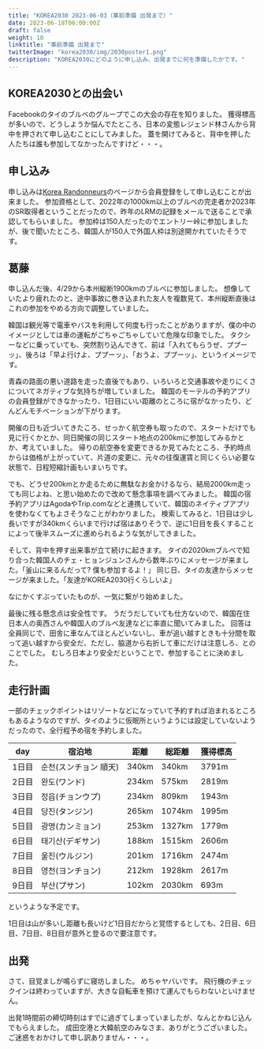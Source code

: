 ```yaml
---
title: "KOREA2030 2023-06-03（事前準備 出発まで）"
date: 2023-06-18T06:00:00Z
draft: false
weight: 10
linktitle: "事前準備 出発まで"
twitterImage: "korea2030/img/2030poster1.png"
description: "KOREA2030にどのように申し込み、出発までに何を準備したかです。"
---
```

## KOREA2030との出会い

Facebookのタイのブルベのグループでこの大会の存在を知りました。
獲得標高が多いので、どうしようか悩んでたところ、日本の変態レジェンド林さんから背中を押されて申し込むことにしてみました。
蓋を開けてみると、背中を押した人たちは誰も参加してなかったんですけど・・・。

## 申し込み

申し込みは[Korea Randonneurs](http://www.korearandonneurs.kr/index.html)のページから会員登録をして申し込むことが出来ました。
参加資格として、2022年の1000km以上のブルベの完走者か2023年のSR取得者ということだったので、昨年のLRMの記録をメールで送ることで承認してもらいました。
参加枠は150人だったのでエントリー峠に参加しましたが、後で聞いたところ、韓国人が150人で外国人枠は別途開かれていたそうです。

## 葛藤

申し込んだ後、4/29から本州縦断1900kmのブルベに参加しました。
想像していたより疲れたのと、途中事故に巻き込まれた友人を複数見て、本州縦断直後はこれの参加をやめる方向で調整していました。

韓国は観光等で電車やバスを利用して何度も行ったことがありますが、僕の中のイメージとしては車の運転がごちゃごちゃしていて危険な印象でした。
タクシーなどに乗っていても、突然割り込んできて、前は「入れてもらうぜ、ププーッ」、後ろは「早よ行けよ、ププーッ」、「おうよ、ププーッ」、というイメージです。

青森の路面の悪い道路を走った直後でもあり、いろいろと交通事故や走りにくさについてネガティブな気持ちが増していました。
韓国のモーテルの予約アプリの会員登録ができなかったり、1日目にいい距離のところに宿がなかったり、どんどんモチベーションが下がります。

開催の日も近づいてきたころ、せっかく航空券も取ったので、スタートだけでも見に行くかとか、同日開催の同じスタート地点の200kmに参加してみるかとか、考えていました。
帰りの航空券を変更できるか見てみたところ、予約時点からは価格が上がっていて、片道の変更に、元々の往復運賃と同じくらい必要な状態で、日程短縮計画もいまいちです。

でも、どうせ200kmとか走るために無駄なお金かけるなら、結局2000km走っても同じよね、と思い始めたので改めて懸念事項を調べてみました。
韓国の宿予約アプリはAgodaやTrip.comなどと連携していて、韓国のネイティブアプリを使わなくてもよさそうなことがわかりました。
検索してみると、1日目は少し長いですが340kmくらいまで行けば宿はありそうで、逆に1日目を長くすることによって後半スムーズに進められるような気がしてきました。

そして、背中を押す出来事が立て続けに起きます。
タイの2020kmブルベで知り合った韓国人のチェ・ヒョンジュンさんから数年ぶりにメッセージが来ました。「釜山に来るんだって? 僕も参加するよ！」
同じ日、タイの友達からメッセージが来ました。「友達がKOREA2030行くらしいよ」

なにかくすぶっていたものが、一気に繋がり始めました。

最後に残る懸念点は安全性です。
うだうだしていても仕方ないので、韓国在住日本人の奥西さんや韓国人のブルベ友達などに率直に聞いてみました。
回答は全員同じで、田舎に車なんてほとんどいないし、車が追い越すときも十分間を取って追い越すから安全だ、ただし、脇道から右折して車にだけは注意しろ、とのことでした。
むしろ日本より安全だということで、参加することに決めました。


## 走行計画

一部のチェックポイントはリゾートなどになっていて予約すれば泊まれるところもあるようなのですが、タイのように仮眠所というようには設定していないようだったので、全行程予め宿を予約しました。

|day|宿泊地|距離|総距離|獲得標高|
|---|------|---|------|-------|
|1日目|순천(スンチョン 順天)|340km|340km|3791m|
|2日目|완도(ワンド)|234km|575km|2819m|
|3日目|정읍(チョンウプ)|234km|809km|1943m|
|4日目|당진(タンジン)|265km|1074km|1995m|
|5日目|광명(カンミョン)|253km|1327km|1779m|
|6日目|태기산(デギサン)|188km|1515km|2606m|
|7日目|울진(ウルジン)|201km|1716km|2474m|
|8日目|영천(ヨンチョン)|212km|1928km|2617m|
|9日目|부산(プサン)|102km|2030km|693m|

というような予定です。

1日目は山が多いし距離も長いけど1日目だからと覚悟するとしても、2日目、6日目、7日目、8日目が意外と登るので要注意です。

## 出発

さて、目覚ましが鳴らずに寝坊しました。
めちゃヤバいです。
飛行機のチェックインは終わっていますが、大きな自転車を預けて運んでもらわないといけません。

出発1時間前の締切時刻はすでに過ぎてしまっていましたが、なんとかねじ込んでもらえました。
成田空港と大韓航空のみなさま、ありがとうございました。ご迷惑をおかけして申し訳ありません・・・。
